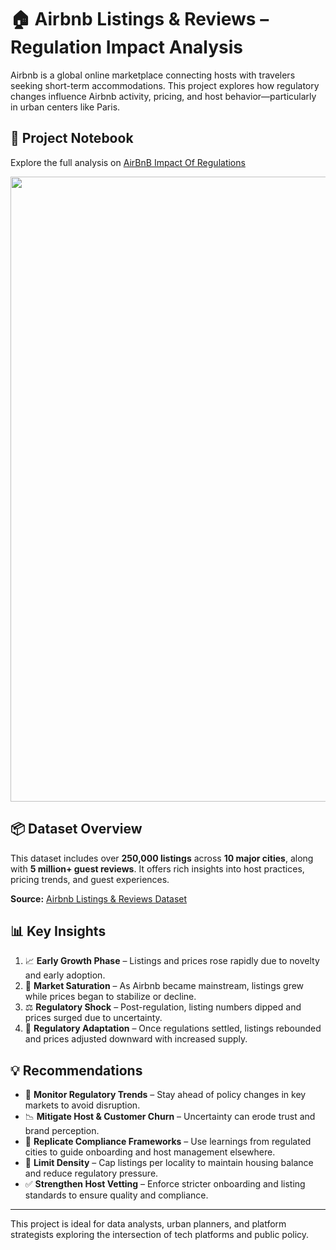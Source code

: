 
# 🏠 Airbnb Listings & Reviews – Regulation Impact Analysis

Airbnb is a global online marketplace connecting hosts with travelers seeking short-term accommodations. This project explores how regulatory changes influence Airbnb activity, pricing, and host behavior—particularly in urban centers like Paris.

## 🔗 Project Notebook

Explore the full analysis on [AirBnB Impact Of Regulations](https://www.kaggle.com/code/naynishb/airbnb-project-1)

<img src="https://www.stocksbnb.com/wp-content/uploads/2021/08/airbnb-678x381-1.png" width="1000">

## 📦 Dataset Overview

This dataset includes over **250,000 listings** across **10 major cities**, along with **5 million+ guest reviews**. It offers rich insights into host practices, pricing trends, and guest experiences.

**Source:** [Airbnb Listings & Reviews Dataset](https://www.kaggle.com/datasets/mysarahmadbhat/airbnb-listings-reviews)

## 📊 Key Insights

1. 📈 **Early Growth Phase** – Listings and prices rose rapidly due to novelty and early adoption.  
2. 🧭 **Market Saturation** – As Airbnb became mainstream, listings grew while prices began to stabilize or decline.  
3. ⚖️ **Regulatory Shock** – Post-regulation, listing numbers dipped and prices surged due to uncertainty.  
4. 🔄 **Regulatory Adaptation** – Once regulations settled, listings rebounded and prices adjusted downward with increased supply.

## 💡 Recommendations

- 🛑 **Monitor Regulatory Trends** – Stay ahead of policy changes in key markets to avoid disruption.  
- 📉 **Mitigate Host & Customer Churn** – Uncertainty can erode trust and brand perception.  
- 🧭 **Replicate Compliance Frameworks** – Use learnings from regulated cities to guide onboarding and host management elsewhere.  
- 📌 **Limit Density** – Cap listings per locality to maintain housing balance and reduce regulatory pressure.  
- ✅ **Strengthen Host Vetting** – Enforce stricter onboarding and listing standards to ensure quality and compliance.

---

This project is ideal for data analysts, urban planners, and platform strategists exploring the intersection of tech platforms and public policy.

